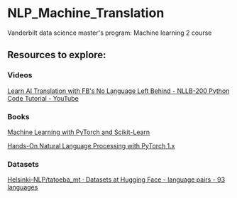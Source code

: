# NLP_Machine_Translation
Vanderbilt data science master's program: Machine learning 2 course


## Resources to explore:   

### Videos  
[Learn AI Translation with FB's No Language Left Behind - NLLB-200 Python Code Tutorial - YouTube](https://www.youtube.com/watch?v=AGgzRE3TlvU)


### Books  

[Machine Learning with PyTorch and Scikit-Learn](https://learning.oreilly.com/library/view/machine-learning-with/9781801819312/)

[Hands-On Natural Language Processing with PyTorch 1.x](https://learning.oreilly.com/library/view/hands-on-natural-language/9781789802740/)

### Datasets  

[Helsinki-NLP/tatoeba_mt · Datasets at Hugging Face - language pairs - 93 languages](https://huggingface.co/datasets/Helsinki-NLP/tatoeba_mt/viewer/ara-eng/test)
